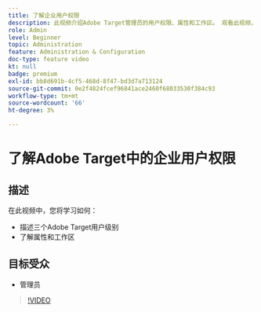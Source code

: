 ```yaml
---
title: 了解企业用户权限
description: 此视频介绍Adobe Target管理员的用户权限、属性和工作区。 观看此视频，了解不同的用户级别以及如何使用属性和工作区来控制用户访问权限。
role: Admin
level: Beginner
topic: Administration
feature: Administration & Configuration
doc-type: feature video
kt: null
badge: premium
exl-id: bb8d691b-4cf5-468d-8f47-bd3d7a713124
source-git-commit: 0e2f4824fcef96841ace2460f68033530f384c93
workflow-type: tm+mt
source-wordcount: '66'
ht-degree: 3%

---
```


# 了解Adobe Target中的企业用户权限

## 描述

在此视频中，您将学习如何：

* 描述三个Adobe Target用户级别
* 了解属性和工作区

## 目标受众

* 管理员

>[!VIDEO](https://video.tv.adobe.com/v/19042/?quality=12)

